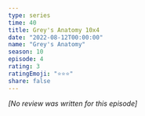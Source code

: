 ```yaml
---
type: series
time: 40
title: Grey's Anatomy 10x4
date: "2022-08-12T00:00:00"
name: "Grey's Anatomy"
season: 10
episode: 4
rating: 3
ratingEmoji: "⭐️⭐️⭐️"
share: false
---
```


*[No review was written for this episode]*